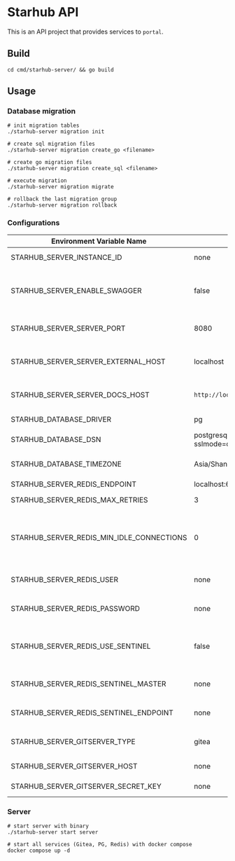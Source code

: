 # Starhub API

This is an API project that provides services to `portal`.

## Build

```shell
cd cmd/starhub-server/ && go build
```

## Usage

### Database migration

```shell
# init migration tables
./starhub-server migration init

# create sql migration files
./starhub-server migration create_go <filename>

# create go migration files
./starhub-server migration create_sql <filename>

# execute migration
./starhub-server migration migrate

# rollback the last migration group
./starhub-server migration rollback
```

### Configurations

| Environment Variable Name | Default Value | Detail |
| --- | --- | --- |
| STARHUB_SERVER_INSTANCE_ID | none | Primary instance ID |
| STARHUB_SERVER_ENABLE_SWAGGER | false | Whether to open the Swagger API documentation page |
| STARHUB_SERVER_SERVER_PORT | 8080 | The port of starhub-server server |
| STARHUB_SERVER_SERVER_EXTERNAL_HOST | localhost | The external host of starhub-server server |
| STARHUB_SERVER_SERVER_DOCS_HOST | `http://localhost:6636` | The host of documentation page |
| STARHUB_DATABASE_DRIVER | pg | Database driver name |
| STARHUB_DATABASE_DSN | postgresql://postgres:postgres@localhost:5432/STARHUB_SERVER?sslmode=disable | Database DSN |
| STARHUB_DATABASE_TIMEZONE | Asia/Shanghai | The timezone used by the database |
| STARHUB_SERVER_REDIS_ENDPOINT | localhost:6379 | Redis endpoint |
| STARHUB_SERVER_REDIS_MAX_RETRIES | 3 | Max retry count of Redis |
| STARHUB_SERVER_REDIS_MIN_IDLE_CONNECTIONS | 0 | Minimum number of free connections held in the connection pool |
| STARHUB_SERVER_REDIS_USER | none | The username of Redis server |
| STARHUB_SERVER_REDIS_PASSWORD | none | The password of Redis server |
| STARHUB_SERVER_REDIS_USE_SENTINEL | false | Used to enable or disable the Sentinel function |
| STARHUB_SERVER_REDIS_SENTINEL_MASTER | none | The name of master Redis node |
| STARHUB_SERVER_REDIS_SENTINEL_ENDPOINT | none | The endpoint of master Redis node |
| STARHUB_SERVER_GITSERVER_TYPE | gitea | The type of Git server [`gitea` or `local`] |
| STARHUB_SERVER_GITSERVER_HOST | none | The host of Git server |
| STARHUB_SERVER_GITSERVER_SECRET_KEY | none | The secret key of Git server |

### Server

```shell
# start server with binary
./starhub-server start server

# start all services (Gitea, PG, Redis) with docker compose
docker compose up -d
```
